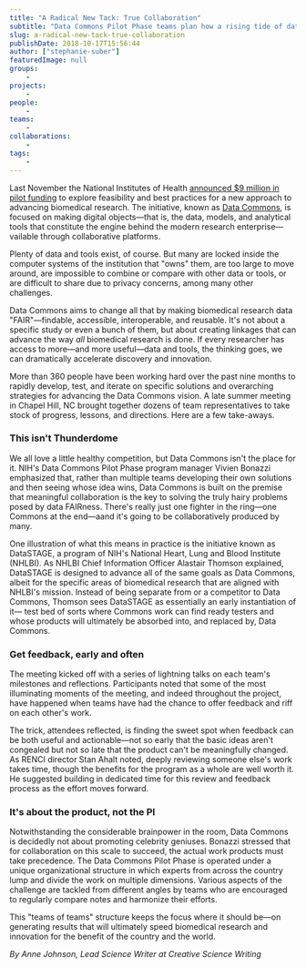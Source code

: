 ```yaml
---
title: "A Radical New Tack: True Collaboration"
subtitle: "Data Commons Pilot Phase teams plan how a rising tide of data and tools can float all research boats"
slug: a-radical-new-tack-true-collaboration
publishDate: 2018-10-17T15:56:44
author: ["stephanie-suber"]
featuredImage: null
groups:
    - 
projects:
    - 
people:
    - 
teams: 
    - 
collaborations:
    - 
tags:
    - 
---
```


Last November the National Institutes of Health [announced $9 million in pilot funding](https://renci.org/news/uncs-renci-to-lead-project-aimed-at-making-biomedical-data-easier-to-use/) to explore feasibility and best practices for a new approach to advancing biomedical research. The initiative, known as [Data Commons](https://commonfund.nih.gov/commons), is focused on making digital objects—that is, the data, models, and analytical tools that constitute the engine behind the modern research enterprise—vailable through collaborative platforms.

Plenty of data and tools exist, of course. But many are locked inside the computer systems of the institution that "owns" them, are too large to move around, are impossible to combine or compare with other data or tools, or are difficult to share due to privacy concerns, among many other challenges.

Data Commons aims to change all that by making biomedical research data "FAIR"—findable, accessible, interoperable, and reusable. It's not about a specific study or even a bunch of them, but about creating linkages that can advance the way _all_ biomedical research is done. If every researcher has access to more—and more useful—data and tools, the thinking goes, we can dramatically accelerate discovery and innovation.

More than 360 people have been working hard over the past nine months to rapidly develop, test, and iterate on specific solutions and overarching strategies for advancing the Data Commons vision. A late summer meeting in Chapel Hill, NC brought together dozens of team representatives to take stock of progress, lessons, and directions. Here are a few take-aways.

### This isn't Thunderdome

We all love a little healthy competition, but Data Commons isn't the place for it. NIH's Data Commons Pilot Phase program manager Vivien Bonazzi emphasized that, rather than multiple teams developing their own solutions and then seeing whose idea wins, Data Commons is built on the premise that meaningful collaboration is the key to solving the truly hairy problems posed by data FAIRness. There's really just one fighter in the ring—one Commons at the end—aand it's going to be collaboratively produced by many.

One illustration of what this means in practice is the initiative known as DataSTAGE, a program of NIH's National Heart, Lung and Blood Institute (NHLBI). As NHLBI Chief Information Officer Alastair Thomson explained, DataSTAGE is designed to advance all of the same goals as Data Commons, albeit for the specific areas of biomedical research that are aligned with NHLBI's mission. Instead of being separate from or a competitor to Data Commons, Thomson sees DataSTAGE as essentially an early instantiation of it— test bed of sorts where Commons work can find ready testers and whose products will ultimately be absorbed into, and replaced by, Data Commons.

### Get feedback, early and often

The meeting kicked off with a series of lightning talks on each team's milestones and reflections. Participants noted that some of the most illuminating moments of the meeting, and indeed throughout the project, have happened when teams have had the chance to offer feedback and riff on each other's work.

The trick, attendees reflected, is finding the sweet spot when feedback can be both useful and actionable—not so early that the basic ideas aren't congealed but not so late that the product can't be meaningfully changed. As RENCI director Stan Ahalt noted, deeply reviewing someone else's work takes time, though the benefits for the program as a whole are well worth it. He suggested building in dedicated time for this review and feedback process as the effort moves forward.

### It's about the product, not the PI

Notwithstanding the considerable brainpower in the room, Data Commons is decidedly not about promoting celebrity geniuses. Bonazzi stressed that for collaboration on this scale to succeed, the actual work products must take precedence. The Data Commons Pilot Phase is operated under a unique organizational structure in which experts from across the country lump and divide the work on multiple dimensions. Various aspects of the challenge are tackled from different angles by teams who are encouraged to regularly compare notes and harmonize their efforts.

This "teams of teams" structure keeps the focus where it should be—on generating results that will ultimately speed biomedical research and innovation for the benefit of the country and the world.

_By Anne Johnson, Lead Science Writer at Creative Science Writing_